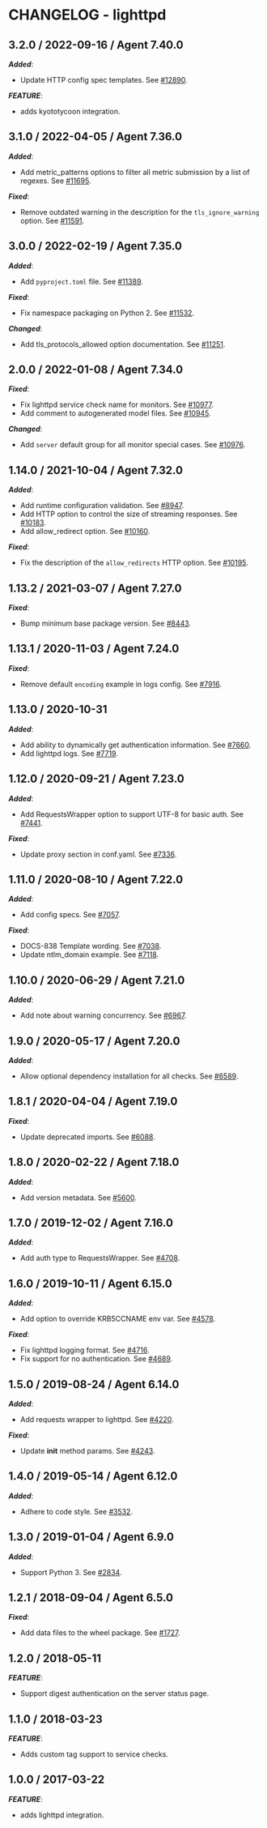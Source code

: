 # CHANGELOG - lighttpd

## 3.2.0 / 2022-09-16 / Agent 7.40.0

***Added***: 

* Update HTTP config spec templates. See [#12890](https://github.com/DataDog/integrations-core/pull/12890).

***FEATURE***: 

* adds kyototycoon integration.


## 3.1.0 / 2022-04-05 / Agent 7.36.0

***Added***: 

* Add metric_patterns options to filter all metric submission by a list of regexes. See [#11695](https://github.com/DataDog/integrations-core/pull/11695).

***Fixed***: 

* Remove outdated warning in the description for the `tls_ignore_warning` option. See [#11591](https://github.com/DataDog/integrations-core/pull/11591).


## 3.0.0 / 2022-02-19 / Agent 7.35.0

***Added***: 

* Add `pyproject.toml` file. See [#11389](https://github.com/DataDog/integrations-core/pull/11389).

***Fixed***: 

* Fix namespace packaging on Python 2. See [#11532](https://github.com/DataDog/integrations-core/pull/11532).

***Changed***: 

* Add tls_protocols_allowed option documentation. See [#11251](https://github.com/DataDog/integrations-core/pull/11251).


## 2.0.0 / 2022-01-08 / Agent 7.34.0

***Fixed***: 

* Fix lighttpd service check name for monitors. See [#10977](https://github.com/DataDog/integrations-core/pull/10977).
* Add comment to autogenerated model files. See [#10945](https://github.com/DataDog/integrations-core/pull/10945).

***Changed***: 

* Add `server` default group for all monitor special cases. See [#10976](https://github.com/DataDog/integrations-core/pull/10976).


## 1.14.0 / 2021-10-04 / Agent 7.32.0

***Added***: 

* Add runtime configuration validation. See [#8947](https://github.com/DataDog/integrations-core/pull/8947).
* Add HTTP option to control the size of streaming responses. See [#10183](https://github.com/DataDog/integrations-core/pull/10183).
* Add allow_redirect option. See [#10160](https://github.com/DataDog/integrations-core/pull/10160).

***Fixed***: 

* Fix the description of the `allow_redirects` HTTP option. See [#10195](https://github.com/DataDog/integrations-core/pull/10195).


## 1.13.2 / 2021-03-07 / Agent 7.27.0

***Fixed***: 

* Bump minimum base package version. See [#8443](https://github.com/DataDog/integrations-core/pull/8443).


## 1.13.1 / 2020-11-03 / Agent 7.24.0

***Fixed***: 

* Remove default `encoding` example in logs config. See [#7916](https://github.com/DataDog/integrations-core/pull/7916).


## 1.13.0 / 2020-10-31

***Added***: 

* Add ability to dynamically get authentication information. See [#7660](https://github.com/DataDog/integrations-core/pull/7660).
* Add lighttpd logs. See [#7719](https://github.com/DataDog/integrations-core/pull/7719).


## 1.12.0 / 2020-09-21 / Agent 7.23.0

***Added***: 

* Add RequestsWrapper option to support UTF-8 for basic auth. See [#7441](https://github.com/DataDog/integrations-core/pull/7441).

***Fixed***: 

* Update proxy section in conf.yaml. See [#7336](https://github.com/DataDog/integrations-core/pull/7336).


## 1.11.0 / 2020-08-10 / Agent 7.22.0

***Added***: 

* Add config specs. See [#7057](https://github.com/DataDog/integrations-core/pull/7057).

***Fixed***: 

* DOCS-838 Template wording. See [#7038](https://github.com/DataDog/integrations-core/pull/7038).
* Update ntlm_domain example. See [#7118](https://github.com/DataDog/integrations-core/pull/7118).


## 1.10.0 / 2020-06-29 / Agent 7.21.0

***Added***: 

* Add note about warning concurrency. See [#6967](https://github.com/DataDog/integrations-core/pull/6967).


## 1.9.0 / 2020-05-17 / Agent 7.20.0

***Added***: 

* Allow optional dependency installation for all checks. See [#6589](https://github.com/DataDog/integrations-core/pull/6589).


## 1.8.1 / 2020-04-04 / Agent 7.19.0

***Fixed***: 

* Update deprecated imports. See [#6088](https://github.com/DataDog/integrations-core/pull/6088).


## 1.8.0 / 2020-02-22 / Agent 7.18.0

***Added***: 

* Add version metadata. See [#5600](https://github.com/DataDog/integrations-core/pull/5600).


## 1.7.0 / 2019-12-02 / Agent 7.16.0

***Added***: 

* Add auth type to RequestsWrapper. See [#4708](https://github.com/DataDog/integrations-core/pull/4708).


## 1.6.0 / 2019-10-11 / Agent 6.15.0

***Added***: 

* Add option to override KRB5CCNAME env var. See [#4578](https://github.com/DataDog/integrations-core/pull/4578).

***Fixed***: 

* Fix lighttpd logging format. See [#4716](https://github.com/DataDog/integrations-core/pull/4716).
* Fix support for no authentication. See [#4689](https://github.com/DataDog/integrations-core/pull/4689).


## 1.5.0 / 2019-08-24 / Agent 6.14.0

***Added***: 

* Add requests wrapper to lighttpd. See [#4220](https://github.com/DataDog/integrations-core/pull/4220).

***Fixed***: 

* Update __init__ method params. See [#4243](https://github.com/DataDog/integrations-core/pull/4243).


## 1.4.0 / 2019-05-14 / Agent 6.12.0

***Added***: 

* Adhere to code style. See [#3532](https://github.com/DataDog/integrations-core/pull/3532).


## 1.3.0 / 2019-01-04 / Agent 6.9.0

***Added***: 

* Support Python 3. See [#2834][1].


## 1.2.1 / 2018-09-04 / Agent 6.5.0

***Fixed***: 

* Add data files to the wheel package. See [#1727][2].


## 1.2.0 / 2018-05-11

***FEATURE***: 

* Support digest authentication on the server status page.


## 1.1.0 / 2018-03-23

***FEATURE***: 

* Adds custom tag support to service checks.


## 1.0.0 / 2017-03-22

***FEATURE***: 

* adds lighttpd integration.

[1]: https://github.com/DataDog/integrations-core/pull/2834
[2]: https://github.com/DataDog/integrations-core/pull/1727
